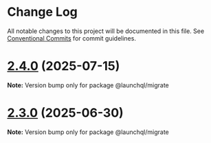 # Change Log

All notable changes to this project will be documented in this file.
See [Conventional Commits](https://conventionalcommits.org) for commit guidelines.

# [2.4.0](https://github.com/launchql/launchql/compare/@launchql/migrate@2.3.0...@launchql/migrate@2.4.0) (2025-07-15)

**Note:** Version bump only for package @launchql/migrate





# [2.3.0](https://github.com/launchql/launchql/compare/@launchql/migrate@2.2.1...@launchql/migrate@2.3.0) (2025-06-30)

**Note:** Version bump only for package @launchql/migrate
